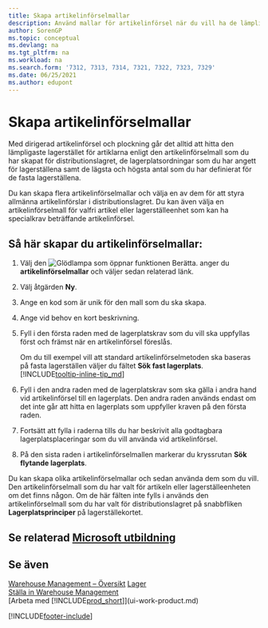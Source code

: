 ```yaml
---
title: Skapa artikelinförselmallar
description: Använd mallar för artikelinförsel när du vill ha de lämpligaste lagerplatserna för de artiklar som du har föreslagit.
author: SorenGP
ms.topic: conceptual
ms.devlang: na
ms.tgt_pltfrm: na
ms.workload: na
ms.search.form: '7312, 7313, 7314, 7321, 7322, 7323, 7329'
ms.date: 06/25/2021
ms.author: edupont
---
```

# <a name="set-up-put-away-templates"></a><a name="set-up-put-away-templates"></a>Skapa artikelinförselmallar

Med dirigerad artikelinförsel och plockning går det alltid att hitta den lämpligaste lagerstället för artiklarna enligt den artikelinförselmall som du har skapat för distributionslagret, de lagerplatsordningar som du har angett för lagerställena samt de lägsta och högsta antal som du har definierat för de fasta lagerställena.  

Du kan skapa flera artikelinförselmallar och välja en av dem för att styra allmänna artikelinförslar i distributionslagret. Du kan även välja en artikelinförselmall för valfri artikel eller lagerställeenhet som kan ha specialkrav beträffande artikelinförsel.  

## <a name="to-set-up-put-away-templates"></a><a name="to-set-up-put-away-templates"></a>Så här skapar du artikelinförselmallar:

1. Välj den ![Glödlampa som öppnar funktionen Berätta.](media/ui-search/search_small.png "Berätta för mig vad du vill göra") anger du **artikelinförselmallar** och väljer sedan relaterad länk.  
2. Välj åtgärden **Ny**.  
3. Ange en kod som är unik för den mall som du ska skapa.  
4. Ange vid behov en kort beskrivning.  
5. Fyll i den första raden med de lagerplatskrav som du vill ska uppfyllas först och främst när en artikelinförsel föreslås.

    Om du till exempel vill att standard artikelinförselmetoden ska baseras på fasta lagerställen väljer du fältet **Sök fast lagerplats**. [!INCLUDE[tooltip-inline-tip_md](includes/tooltip-inline-tip_md.md)]  
6. Fyll i den andra raden med de lagerplatskrav som ska gälla i andra hand vid artikelinförsel till en lagerplats. Den andra raden används endast om det inte går att hitta en lagerplats som uppfyller kraven på den första raden.  
7. Fortsätt att fylla i raderna tills du har beskrivit alla godtagbara lagerplatsplaceringar som du vill använda vid artikelinförsel.  
8. På den sista raden i artikelinförselmallen markerar du kryssrutan **Sök flytande lagerplats**.  

Du kan skapa olika artikelinförselmallar och sedan använda dem som du vill. Den artikelinförselmall som du har valt för artikeln eller lagerställeenheten om det finns någon. Om de här fälten inte fylls i används den artikelinförselmall som du har valt för distributionslagret på snabbfliken **Lagerplatsprinciper** på lagerställekortet.  

## <a name="see-related-microsoft-training"></a><a name="see-related-microsoft-training"></a>Se relaterad [Microsoft utbildning](/training/modules/put-away-templates/)

## <a name="see-also"></a><a name="see-also"></a>Se även

[Warehouse Management – Översikt](design-details-warehouse-management.md)
[Lager](inventory-manage-inventory.md)  
[Ställa in Warehouse Management](warehouse-setup-warehouse.md)  
[Arbeta med [!INCLUDE[prod_short](includes/prod_short.md)]](ui-work-product.md)  


[!INCLUDE[footer-include](includes/footer-banner.md)]
